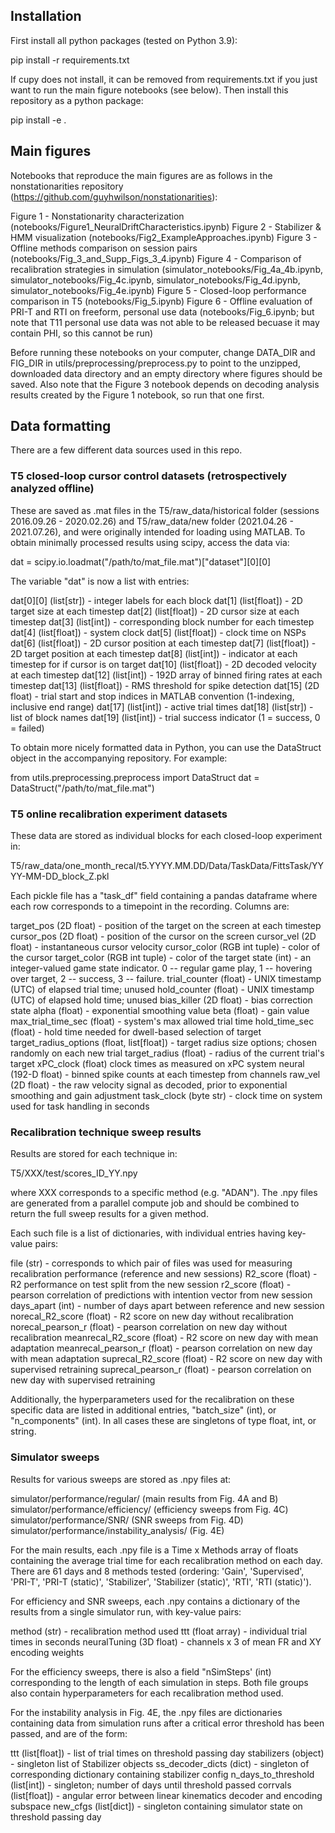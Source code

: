 ## Installation

First install all python packages (tested on Python 3.9):

pip install -r requirements.txt

If cupy does not install, it can be removed from requirements.txt if you just want to run the main figure notebooks (see below). Then install this repository as a python package:

pip install -e .

## Main figures

Notebooks that reproduce the main figures are as follows in the nonstationarities repository (https://github.com/guyhwilson/nonstationarities):

Figure 1 - Nonstationarity characterization (notebooks/Figure1_NeuralDriftCharacteristics.ipynb)
Figure 2 - Stabilizer & HMM visualization (notebooks/Fig2_ExampleApproaches.ipynb)
Figure 3 - Offline methods comparison on session pairs (notebooks/Fig_3_and_Supp_Figs_3_4.ipynb)
Figure 4 - Comparison of recalibration strategies in simulation (simulator_notebooks/Fig_4a_4b.ipynb, simulator_notebooks/Fig_4c.ipynb, simulator_notebooks/Fig_4d.ipynb, simulator_notebooks/Fig_4e.ipynb)
Figure 5 - Closed-loop performance comparison in T5 (notebooks/Fig_5.ipynb)
Figure 6 - Offline evaluation of  PRI-T and RTI on freeform, personal use data (notebooks/Fig_6.ipynb; but note that T11 personal use data was not able to be released becuase it may contain PHI, so this cannot be run)

Before running these notebooks on your computer, change DATA_DIR and FIG_DIR in utils/preprocessing/preprocess.py to point to the unzipped, downloaded data directory and an empty directory where figures should be saved. Also note that the Figure 3 notebook depends on decoding analysis results created by the Figure 1 notebook, so run that one first. 

## Data formatting

There are a few different data sources used in this repo.

### T5 closed-loop cursor control datasets (retrospectively analyzed offline)

These are saved as .mat files in the T5/raw_data/historical folder (sessions 2016.09.26 - 2020.02.26) and T5/raw_data/new folder (2021.04.26 - 2021.07.26), and were originally intended for loading using MATLAB. To obtain minimally processed results using scipy, access the data via:

dat = scipy.io.loadmat("/path/to/mat_file.mat")["dataset"][0][0]

The variable "dat" is now a list with entries:

dat[0][0] (list[str]) - integer labels for each block
dat[1] (list[float]) - 2D target size at each timestep
dat[2] (list[float]) - 2D cursor size at each timestep
dat[3] (list[int]) - corresponding block number for each timestep
dat[4] (list[float]) - system clock
dat[5] (list[float]) - clock time on NSPs
dat[6] (list[float]) - 2D cursor position at each timestep
dat[7] (list[float]) - 2D target position at each timestep
dat[8] (list[int]) - indicator at each timestep for if cursor is on target
dat[10] (list[float]) - 2D decoded velocity at each timestep
dat[12] (list[int]) - 192D array of binned firing rates at each timestep
dat[13] (list[float]) - RMS threshold for spike detection
dat[15] (2D float) - trial start and stop indices in MATLAB convention (1-indexing, inclusive end range)
dat[17] (list[int]) - active trial times
dat[18] (list[str]) - list of block names
dat[19] (list[int]) - trial success indicator (1 = success, 0 = failed)

To obtain more nicely formatted data in Python, you can use the DataStruct object in the accompanying repository. For example:

from utils.preprocessing.preprocess import DataStruct
dat = DataStruct("/path/to/mat_file.mat")

### T5 online recalibration experiment datasets

These data are stored as individual blocks for each closed-loop experiment in:

T5/raw_data/one_month_recal/t5.YYYY.MM.DD/Data/TaskData/FittsTask/YYYY-MM-DD_block_Z.pkl

Each pickle file has a "task_df" field containing a pandas dataframe where each row corresponds to a timepoint in the recording. Columns are:

target_pos (2D float) - position of the target on the screen at each timestep
cursor_pos (2D float) - position of the cursor on the screen
cursor_vel (2D float) - instantaneous cursor velocity
cursor_color (RGB int tuple) - color of the cursor
target_color (RGB int tuple) - color of the target
state (int) - an integer-valued game state indicator. 0 -- regular game play, 1 -- hovering over target, 2 -- success, 3 -- failure.
trial_counter (float) - UNIX timestamp (UTC) of elapsed trial time; unused
hold_counter (float) - UNIX timestamp (UTC) of elapsed hold time; unused
bias_killer (2D float) - bias correction state
alpha (float) - exponential smoothing value
beta (float) - gain value
max_trial_time_sec (float) - system's max allowed trial time
hold_time_sec (float) - hold time needed for dwell-based selection of target
target_radius_options (float, list[float]) - target radius size options; chosen randomly on each new trial
target_radius (float) - radius of the current trial's target
xPC_clock (float) clock times as measured on xPC system
neural (192-D float) - binned spike counts at each timestep from channels
raw_vel (2D float) - the raw velocity signal as decoded, prior to exponential smoothing and gain adjustment
task_clock (byte str) - clock time on system used for task handling in seconds


### Recalibration technique sweep results

Results are stored for each technique in:

T5/XXX/test/scores_ID_YY.npy

where XXX corresponds to a specific method (e.g. "ADAN"). The .npy files are generated from a parallel compute job and should be combined to return the full sweep results for a given method.

Each such file is a list of dictionaries, with individual entries having key-value pairs:

file (str) - corresponds to which pair of files was used for measuring recalibration performance (reference and new sessions)
R2_score (float) - R2 performance on test split from the new session
r2_score (float) - pearson correlation of predictions with intention vector from new session
days_apart (int) - number of days apart between reference and new session
norecal_R2_score (float) - R2 score on new day without recalibration
norecal_pearson_r (float) - pearson correlation on new day without recalibration
meanrecal_R2_score (float) - R2 score on new day with mean adaptation
meanrecal_pearson_r (float) - pearson correlation on new day with mean adaptation
suprecal_R2_score (float) - R2 score on new day with supervised retraining
suprecal_pearson_r (float) - pearson correlation on new day with supervised retraining

Additionally, the hyperparameters used for the recalibration on these specific data are listed in additional entries, "batch_size" (int), or "n_components" (int). In all cases these are singletons of type float, int, or string.

### Simulator sweeps

Results for various sweeps are stored as .npy files at:

simulator/performance/regular/ (main results from Fig. 4A and B)
simulator/performance/efficiency/ (efficiency sweeps from Fig. 4C)
simulator/performance/SNR/ (SNR sweeps from Fig. 4D)
simulator/performance/instability_analysis/ (Fig. 4E)

For the main results, each .npy file is a Time x Methods array of floats containing the average trial time for each recalibration method on each day. There are 61 days and 8 methods tested (ordering: 'Gain', 'Supervised', 'PRI-T', 'PRI-T (static)', 'Stabilizer', 'Stabilizer (static)', 'RTI', 'RTI (static)').

For efficiency and SNR sweeps, each .npy contains a dictionary of the results from a single simulator run, with key-value pairs:

method (str) - recalibration method used
ttt (float array) - individual trial times in seconds
neuralTuning (3D float) - channels x 3 of mean FR and XY encoding weights

For the efficiency sweeps, there is also a field "nSimSteps' (int) corresponding to the length of each simulation in steps. Both file groups also contain hyperparameters for each recalibration method used.

For the instability analysis in Fig. 4E, the .npy files are dictionaries containing data from simulation runs after a critical error threshold has been passed, and are of the form:

ttt (list[float]) - list of trial times on threshold passing day
stabilizers (object) - singleton list of Stabilizer objects
ss_decoder_dicts (dict) - singleton of corresponding dictionary containing stabilizer config
n_days_to_threshold (list[int]) - singleton; number of days until threshold passed
corrvals (list[float]) - angular error between linear kinematics decoder and encoding subspace
new_cfgs (list[dict]) - singleton containing simulator state on threshold passing day